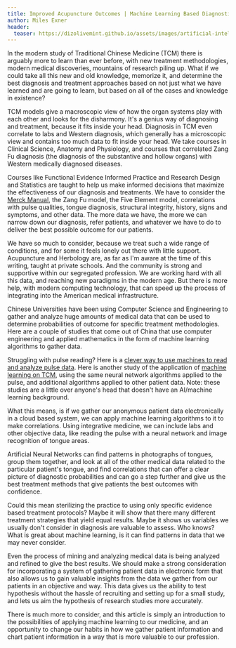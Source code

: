 ```yaml
---
title: Improved Acupuncture Outcomes | Machine Learning Based Diagnostics
author: Miles Exner
header:
  teaser: https://dizolivemint.github.io/assets/images/artificial-intelligence-yin-yang.jpg
---
```

In the modern study of Traditional Chinese Medicine (TCM) there is arguably more to learn than ever before, with new treatment methodologies, modern medical discoveries, mountains of research piling up. What if we could take all this new and old knowledge, memorize it, and determine the best diagnosis and treatment approaches based on not just what we have learned and are going to learn, but based on all of the cases and knowledge in existence?

TCM models give a macroscopic view of how the organ systems play with each other and looks for the disharmony. It's a genius way of diagnosing and treatment, because it fits inside your head. Diagnosis in TCM even correlate to labs and Western diagnosis, which generally has a microscopic view and contains too much data to fit inside your head. We take courses in Clinical Science, Anatomy and Physiology, and courses that correlated Zang Fu diagnosis (the diagnosis of the substantive and hollow organs) with Western medically diagnosed diseases. 

Courses like Functional Evidence Informed Practice and Research Design and Statistics are taught to help us make informed decisions that maximize the effectiveness of our diagnosis and treatments. We have to consider the [Merck Manual](http://www.merckmanuals.com/professional), the Zang Fu model, the Five Element model, correlations with pulse qualities, tongue diagnosis, structural integrity, history, signs and symptoms, and other data. The more data we have, the more we can narrow down our diagnosis, refer patients, and whatever we have to do to deliver the best possible outcome for our patients.

We have so much to consider, because we treat such a wide range of conditions, and for some it feels lonely out there with little support. Acupuncture and Herbology are, as far as I'm aware at the time of this writing, taught at private schools. And the community is strong and supportive within our segregated profession. We are working hard with all this data, and reaching new paradigms in the modern age. But there is more help, with modern computing technology, that can speed up the process of integrating into the American medical infrastructure. 

Chinese Universities have been using Computer Science and Engineering to gather and analyze huge amounts of medical data that can be used to determine probabilities of outcome for specific treatment methodologies. Here are a couple of studies that come out of China that use computer engineering and applied mathematics in the form of machine learning algorithms to gather data. 

Struggling with pulse reading? Here is a [clever way to use machines to read and analyze pulse data](https://www.ncbi.nlm.nih.gov/pubmed/22732024). Here is another study of the application of [machine learning on TCM](https://www.hindawi.com/journals/ecam/2015/376716/), using the same neural network algorithms applied to the pulse, and additional algorithms applied to other patient data. Note: these studies are a little over anyone's head that doesn't have an AI/machine learning background.

What this means, is if we gather our anonymous patient data electronically in a cloud based system, we can apply machine learning algorithms to it to make correlations. Using integrative medicine, we can include labs and other objective data, like reading the pulse with a neural network and image recognition of tongue areas. 

Artificial Neural Networks can find patterns in photographs of tongues, group them together, and look at all of the other medical data related to the particular patient's tongue, and find correlations that can offer a clear picture of diagnostic probabilities and can go a step further and give us the best treatment methods that give patients the best outcomes with confidence.

Could this mean sterilizing the practice to using only specific evidence based treatment protocols? Maybe it will show that there many different treatment strategies that yield equal results. Maybe it shows us variables we usually don't consider in diagnosis are valuable to assess. Who knows? What is great about machine learning, is it can find patterns in data that we may never consider.

Even the process of mining and analyzing medical data is being analyzed and refined to give the best results. We should make a strong consideration for incorporating a system of gathering patient data in electronic form that also allows us to gain valuable insights from the data we gather from our patients in an objective and way. This data gives us the ability to test hypothesis without the hassle of recruiting and setting up for a small study, and lets us aim the hypothesis of research studies more accurately.

There is much more to consider, and this article is simply an introduction to the possibilities of applying machine learning to our medicine, and an opportunity to change our habits in how we gather patient information and chart patient information in a way that is more valuable to our profession.
